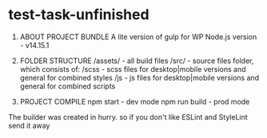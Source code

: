 # test-task-unfinished
1. ABOUT PROJECT BUNDLE
A lite version of gulp for WP Node.js version - v14.15.1

2. FOLDER STRUCTURE
/assets/ - all build files
/src/ - source files folder, which consists of: /scss - scss files for desktop|mobile versions and general for combined styles /js - js files for desktop|mobile versions and general for combined scripts
3. PROJECT COMPILE
npm start - dev mode
npm run build - prod mode

The builder was created in hurry. 
so if you don't like ESLint and StyleLint send it away